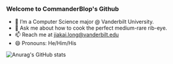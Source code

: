 ### Welcome to CommanderBlop's Github ###
- 🌱 I’m a Computer Science major @ Vanderbilt University.
- 💬 Ask me about how to cook the perfect medium-rare rib-eye.
- 📫 Reach me at jiakai.long@vanderbilt.edu
- 😄 Pronouns: He/Him/His

![Anurag's GitHub stats](https://github-readme-stats.vercel.app/api?username=CommanderBlop&theme=tokyonight&show_icons=true)

<!--
**CommanderBlop/CommanderBlop** is a ✨ _special_ ✨ repository because its `README.md` (this file) appears on your GitHub profile.

Here are some ideas to get you started:

- 🔭 I’m currently working on ...
- 🌱 I’m currently learning ...
- 👯 I’m looking to collaborate on ...
- 🤔 I’m looking for help with ...
- 💬 Ask me about ...
- 📫 How to reach me: ...
- 😄 Pronouns: ...
- ⚡ Fun fact: ...
-->
